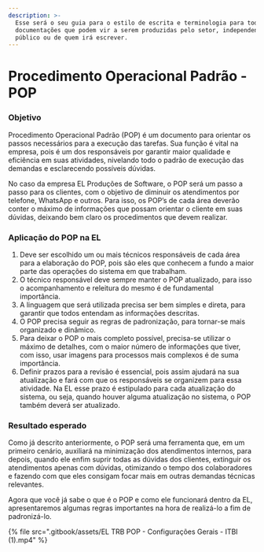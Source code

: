 ```yaml
---
description: >-
  Esse será o seu guia para o estilo de escrita e terminologia para todas as
  documentações que podem vir a serem produzidas pelo setor, independente do
  público ou de quem irá escrever.
---
```


# Procedimento Operacional Padrão - POP

### Objetivo

Procedimento Operacional Padrão (POP) é um documento para orientar os passos necessários para a execução das tarefas. Sua função é vital na empresa, pois é um dos responsáveis por garantir maior qualidade e eficiência em suas atividades, nivelando todo o padrão de execução das demandas e esclarecendo possíveis dúvidas.

No caso da empresa EL Produções de Software, o POP será um passo a passo para os clientes, com o objetivo de diminuir os atendimentos por telefone, WhatsApp e outros. Para isso, os POP’s de cada área deverão conter o máximo de informações que possam orientar o cliente em suas dúvidas, deixando bem claro os procedimentos que devem realizar.

### Aplicação do POP na EL

1. Deve ser escolhido um ou mais técnicos responsáveis de cada área para a elaboração do POP, pois são eles que conhecem a fundo a maior parte das operações do sistema em que trabalham.
2. O técnico responsável deve sempre manter o POP atualizado, para isso o acompanhamento e releitura do mesmo é de fundamental importância.
3. A linguagem que será utilizada precisa ser bem simples e direta, para garantir que todos entendam as informações descritas.
4. O POP precisa seguir as regras de padronização, para tornar-se mais organizado e dinâmico.
5. Para deixar o POP o mais completo possível, precisa-se utilizar o máximo de detalhes, com o maior número de informações que tiver, com isso, usar imagens para processos mais complexos é de suma importância.
6. Definir prazos para a revisão é essencial, pois assim ajudará na sua atualização e fará com que os responsáveis se organizem para essa atividade. Na EL esse prazo é estipulado para cada atualização do sistema, ou seja, quando houver alguma atualização no sistema, o POP também deverá ser atualizado.

### Resultado esperado

Como já descrito anteriormente, o POP será uma ferramenta que, em um primeiro cenário, auxiliará na minimização dos atendimentos internos, para depois, quando ele enfim suprir todas as dúvidas dos clientes, extinguir os atendimentos apenas com dúvidas, otimizando o tempo dos colaboradores e fazendo com que eles consigam focar mais em outras demandas técnicas relevantes.

Agora que você já sabe o que é o POP e como ele funcionará dentro da EL, apresentaremos algumas regras importantes na hora de realizá-lo a fim de padronizá-lo.



{% file src=".gitbook/assets/EL TRB POP - Configurações Gerais - ITBI (1).mp4" %}
